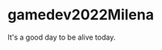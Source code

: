 # gamedev2022Milena
<html>
<title> This is my web page </title>
<body> 
  It's a good day to be alive today.
  </body>
  </html>
